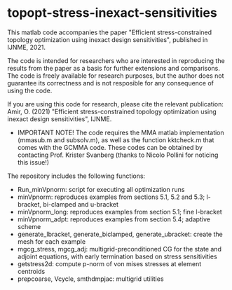# topopt-stress-inexact-sensitivities
This matlab code accompanies the paper "Efficient stress-constrained topology optimization using inexact design sensitivities", published in IJNME, 2021.

The code is intended for researchers who are interested in reproducing the results from the paper as a basis for further extensions and comparisons.
The code is freely available for research purposes, but the author does not guarantee its correctness and is not resposible for any consequence of using the code.

If you are using this code for research, please cite the relevant publication:
Amir, O. (2021) "Efficient stress-constrained topology optimization using inexact design sensitivities", IJNME.

*   IMPORTANT NOTE! The code requires the MMA matlab implementation (mmasub.m and subsolv.m), as well as the function kktcheck.m that comes with the GCMMA code. These codes can be obtained by contacting Prof. Krister Svanberg (thanks to Nicolo Pollini for noticing this issue!)  

The repository includes the following functions:

* Run_minVpnorm: script for executing all optimization runs
* minVpnorm: reproduces examples from sections 5.1, 5.2 and 5.3; l-bracket, bi-clamped and u-bracket
* minVpnorm_long: reproduces examples from section 5.1; fine l-bracket
* minVpnorm_adpt: reproduces examples from section 5.4; adaptive scheme
* generate_lbracket, generate_biclamped, generate_ubracket: create the mesh for each example
* mgcg_stress, mgcg_adj: multigrid-preconditioned CG for the state and adjoint equations, with early termination based on stress sensitivities
* getstress2d: compute p-norm of von mises stresses at element centroids
* prepcoarse, Vcycle, smthdmpjac: multigrid utilities
